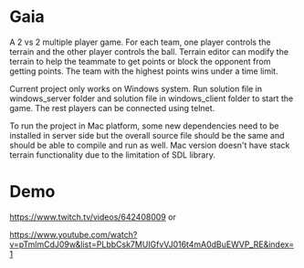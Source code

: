 # Gaia
A 2 vs 2 multiple player game. For each team, one player controls the terrain and the other player controls the ball. Terrain editor can modify the terrain to help the teammate to get points or block the opponent from getting points. The team with the highest points wins under a time limit.

Current project only works on Windows system. Run solution file in windows_server folder and solution file in windows_client folder to start the game. The rest players can be connected using telnet. 

To run the project in Mac platform, some new dependencies need to be installed in server side but the overall source file should be the same and should be able to compile and run as well. Mac version doesn't have stack terrain functionality due to the limitation of SDL library.

# Demo 
https://www.twitch.tv/videos/642408009 or

https://www.youtube.com/watch?v=pTmlmCdJ09w&list=PLbbCsk7MUIGfvVJ016t4mA0dBuEWVP_RE&index=1
